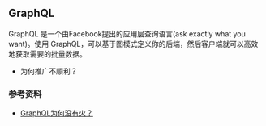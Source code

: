 ## GraphQL

  GraphQL 是一个由Facebook提出的应用层查询语言(ask exactly what you want)。使用 GraphQL，可以基于图模式定义你的后端，然后客户端就可以高效地获取需要的批量数据。

* 为何推广不顺利？


### 参考资料

* [GraphQL为何没有火？](https://www.zhihu.com/question/38596306)
